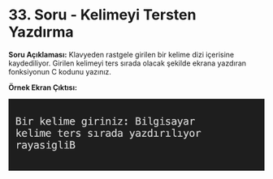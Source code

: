 # 33. Soru - Kelimeyi Tersten Yazdırma

**Soru Açıklaması:**
Klavyeden rastgele girilen bir kelime dizi içerisine kaydediliyor. Girilen kelimeyi ters sırada olacak şekilde ekrana yazdıran fonksiyonun C kodunu yazınız.

**Örnek Ekran Çıktısı:**

![alt text](../Ekran-Çıktıları/Ekran-Resmi_33.png)

